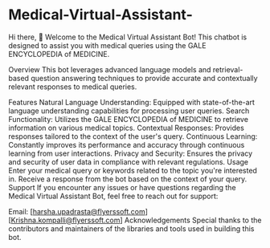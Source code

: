 # Medical-Virtual-Assistant-
Hi there, 👋
Welcome to the Medical Virtual Assistant Bot! This chatbot is designed to assist you with medical queries using the GALE ENCYCLOPEDIA of MEDICINE.

Overview
This bot leverages advanced language models and retrieval-based question answering techniques to provide accurate and contextually relevant responses to medical queries.

Features
Natural Language Understanding: Equipped with state-of-the-art language understanding capabilities for processing user queries.
Search Functionality: Utilizes the GALE ENCYCLOPEDIA of MEDICINE to retrieve information on various medical topics.
Contextual Responses: Provides responses tailored to the context of the user's query.
Continuous Learning: Constantly improves its performance and accuracy through continuous learning from user interactions.
Privacy and Security: Ensures the privacy and security of user data in compliance with relevant regulations.
Usage
Enter your medical query or keywords related to the topic you're interested in.
Receive a response from the bot based on the context of your query.
Support
If you encounter any issues or have questions regarding the Medical Virtual Assistant Bot, feel free to reach out for support:

Email: [harsha.upadrasta@flyerssoft.com] [Krishna.kompalli@flyerssoft.com]
Acknowledgements
Special thanks to the contributors and maintainers of the libraries and tools used in building this bot.
